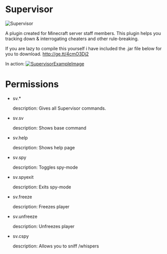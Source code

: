 # Supervisor

![Supervisor](http://i.imgur.com/Mg23N5N.png)

A plugin created for Minecraft server staff members. This plugin helps you tracking down & interrogating cheaters and other rule-breaking.

If you are lazy to compile this yourself i have included the .jar file below for you to download.
http://ge.tt/4cmO3Dj2

In action:
[![SupervisorExampleImage](https://img.youtube.com/vi/z_vcW8whJHg/0.jpg)](https://www.youtube.com/watch?v=z_vcW8whJHg)

# Permissions
* sv.*

     description: Gives all Supervisor commands.
* sv.sv

     description: Shows base command
* sv.help

     description: Shows help page
* sv.spy

     description: Toggles spy-mode
* sv.spyexit

     description: Exits spy-mode
* sv.freeze

     description: Freezes player
* sv.unfreeze

     description: Unfreezes player
* sv.cspy

     description: Allows you to sniff /whispers

